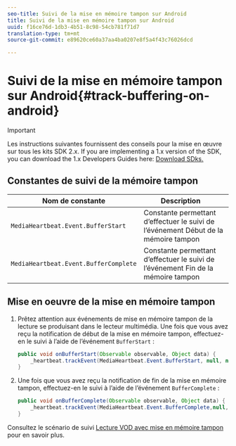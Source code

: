 ```yaml
---
seo-title: Suivi de la mise en mémoire tampon sur Android
title: Suivi de la mise en mémoire tampon sur Android
uuid: f16ce76d-1db3-4b51-8c98-54cb781f71d7
translation-type: tm+mt
source-git-commit: e89620ce60a37aa4ba0207e8f5a4f43c76026dcd

---
```



# Suivi de la mise en mémoire tampon sur Android{#track-buffering-on-android}

>[!IMPORTANT]
>Les instructions suivantes fournissent des conseils pour la mise en œuvre sur tous les kits SDK 2.x. If you are implementing a 1.x version of the SDK, you can download the 1.x Developers Guides here: [Download SDks.](/help/sdk-implement/download-sdks.md)

## Constantes de suivi de la mémoire tampon

| Nom de constante | Description     |
|---|---|
| `MediaHeartbeat.Event.BufferStart` | Constante permettant d’effectuer le suivi de l’événement Début de la mémoire tampon |
| `MediaHeartbeat.Event.BufferComplete` | Constante permettant d’effectuer le suivi de l’événement Fin de la mémoire tampon |

## Mise en oeuvre de la mise en mémoire tampon

1. Prêtez attention aux événements de mise en mémoire tampon de la lecture se produisant dans le lecteur multimédia. Une fois que vous avez reçu la notification de début de la mise en mémoire tampon, effectuez-en le suivi à l’aide de l’événement `BufferStart` :

   ```java
   public void onBufferStart(Observable observable, Object data) {  
       _heartbeat.trackEvent(MediaHeartbeat.Event.BufferStart, null, null); 
   }
   ```

1. Une fois que vous avez reçu la notification de fin de la mise en mémoire tampon, effectuez-en le suivi à l’aide de l’événement `BufferComplete` :

   ```java
   public void onBufferComplete(Observable observable, Object data) {  
       _heartbeat.trackEvent(MediaHeartbeat.Event.BufferComplete,null, null); 
   }
   ```

Consultez le scénario de suivi [Lecture VOD avec mise en mémoire tampon](/help/sdk-implement/tracking-scenarios/vod-buffering.md) pour en savoir plus.
